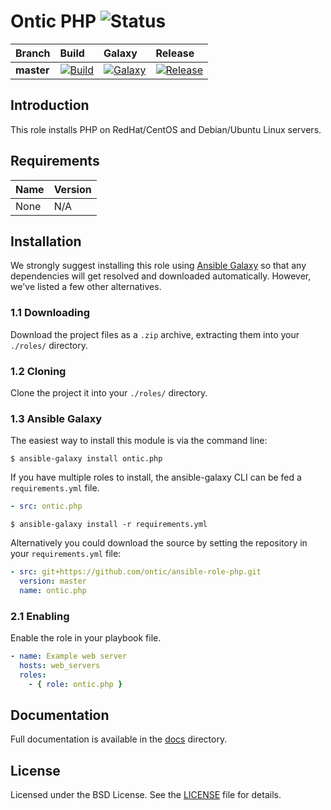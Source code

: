 # Ontic PHP ![Status](https://img.shields.io/badge/project-maintained-brightgreen.svg)

| Branch             | Build               | Galaxy              | Release              |
| :----------------- | :------------------ | :------------------ | :------------------- |
| **master**         | [![Build](https://img.shields.io/travis/ontic/ansible-role-php/master.svg)](https://travis-ci.org/ontic/ansible-role-php) | [![Galaxy](https://img.shields.io/badge/galaxy-ontic.php-blue.svg)](https://galaxy.ansible.com/list#/roles/5628) | [![Release](https://img.shields.io/github/release/ontic/ansible-role-php.svg)](https://github.com/ontic/ansible-role-php/releases) |

## Introduction

This role installs PHP on RedHat/CentOS and Debian/Ubuntu Linux servers.

## Requirements

| Name                                                                                          | Version       |
| :-------------------------------------------------------------------------------------------- | :------------ |
None                                                                                            | N/A           |


## Installation

We strongly suggest installing this role using [Ansible Galaxy](https://galaxy.ansible.com) so that any dependencies
will get resolved and downloaded automatically. However, we've listed a few other alternatives.

### 1.1 Downloading

Download the project files as a `.zip` archive, extracting them into your `./roles/` directory.

### 1.2 Cloning

Clone the project it into your `./roles/` directory.

### 1.3 Ansible Galaxy

The easiest way to install this module is via the command line:

```
$ ansible-galaxy install ontic.php
```

If you have multiple roles to install, the ansible-galaxy CLI can be fed a `requirements.yml` file.

```yml
- src: ontic.php
```

```
$ ansible-galaxy install -r requirements.yml
```

Alternatively you could download the source by setting the repository in your `requirements.yml` file:

```yml
- src: git+https://github.com/ontic/ansible-role-php.git
  version: master
  name: ontic.php
```

### 2.1 Enabling

Enable the role in your playbook file.

```yml
- name: Example web server
  hosts: web_servers
  roles:
    - { role: ontic.php }
```

## Documentation

Full documentation is available in the [docs](/docs) directory.

## License

Licensed under the BSD License. See the [LICENSE](/LICENSE) file for details.
